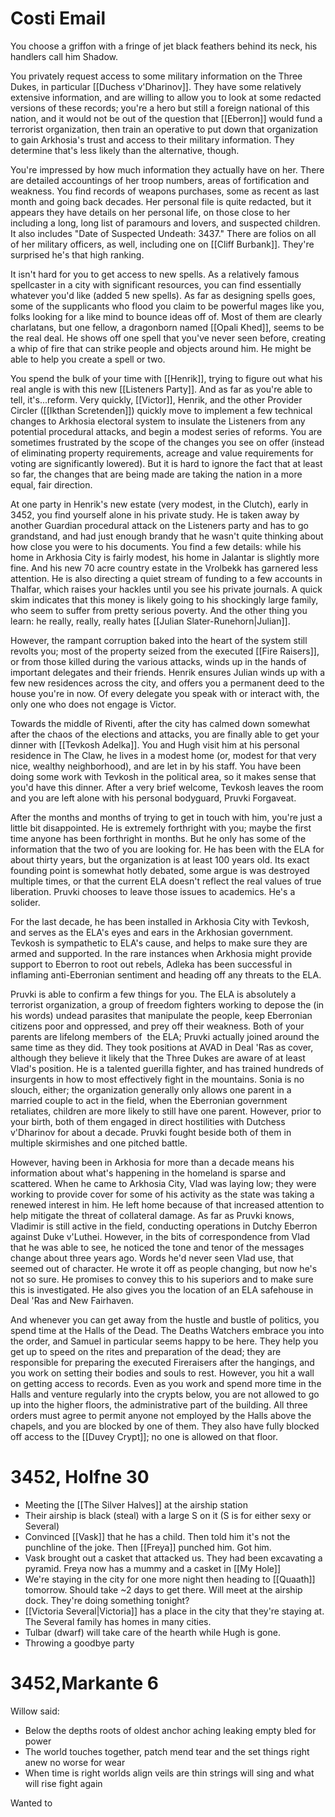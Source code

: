 # Costi Email
You choose a griffon with a fringe of jet black feathers behind its neck, his handlers call him Shadow.

You privately request access to some military information on the Three Dukes, in particular [[Duchess v'Dharinov]]. They have some relatively extensive information, and are willing to allow you to look at some redacted versions of these records; you're a hero but still a foreign national of this nation, and it would not be out of the question that [[Eberron]] would fund a terrorist organization, then train an operative to put down that organization to gain Arkhosia's trust and access to their military information. They determine that's less likely than the alternative, though.

You're impressed by how much information they actually have on her. There are detailed accountings of her troop numbers, areas of fortification and weakness. You find records of weapons purchases, some as recent as last month and going back decades. Her personal file is quite redacted, but it appears they have details on her personal life, on those close to her including a long, long list of paramours and lovers, and suspected children. It also includes "Date of Suspected Undeath: 3437." There are folios on all of her military officers, as well, including one on [[Cliff Burbank]]. They're surprised he's that high ranking. 

It isn't hard for you to get access to new spells. As a relatively famous spellcaster in a city with significant resources, you can find essentially whatever you'd like (added 5 new spells). As far as designing spells goes, some of the supplicants who flood you claim to be powerful mages like you, folks looking for a like mind to bounce ideas off of. Most of them are clearly charlatans, but one fellow, a dragonborn named [[Opali Khed]], seems to be the real deal. He shows off one spell that you've never seen before, creating a whip of fire that can strike people and objects around him. He might be able to help you create a spell or two.

You spend the bulk of your time with [[Henrik]], trying to figure out what his real angle is with this new [[Listeners Party]]. And as far as you're able to tell, it's...reform. Very quickly, [[Victor]], Henrik, and the other Provider Circler ([[Ikthan Scretenden]]) quickly move to implement a few technical changes to Arkhosia electoral system to insulate the Listeners from any potential procedural attacks, and begin a modest series of reforms. You are sometimes frustrated by the scope of the changes you see on offer (instead of eliminating property requirements, acreage and value requirements for voting are significantly lowered). But it is hard to ignore the fact that at least so far, the changes that are being made are taking the nation in a more equal, fair direction.

At one party in Henrik's new estate (very modest, in the Clutch), early in 3452, you find yourself alone in his private study. He is taken away by another Guardian procedural attack on the Listeners party and has to go grandstand, and had just enough brandy that he wasn't quite thinking about how close you were to his documents. You find a few details: while his home in Arkhosia City is fairly modest, his home in Jalantar is slightly more fine. And his new 70 acre country estate in the Vrolbekk has garnered less attention. He is also directing a quiet stream of funding to a few accounts in Thalfar, which raises your hackles until you see his private journals. A quick skim indicates that this money is likely going to his shockingly large family, who seem to suffer from pretty serious poverty. And the other thing you learn: he really, really, really hates [[Julian Slater-Runehorn|Julian]].

However, the rampant corruption baked into the heart of the system still revolts you; most of the property seized from the executed [[Fire Raisers]], or from those killed during the various attacks, winds up in the hands of important delegates and their friends. Henrik ensures Julian winds up with a few new residences across the city, and offers you a permanent deed to the house you're in now. Of every delegate you speak with or interact with, the only one who does not engage is Victor.

Towards the middle of Riventi, after the city has calmed down somewhat after the chaos of the elections and attacks, you are finally able to get your dinner with [[Tevkosh Adelka]]. You and Hugh visit him at his personal residence in The Claw, he lives in a modest home (or, modest for that very nice, wealthy neighborhood), and are let in by his staff. You have been doing some work with Tevkosh in the political area, so it makes sense that you'd have this dinner. After a very brief welcome, Tevkosh leaves the room and you are left alone with his personal bodyguard, Pruvki Forgaveat. 

After the months and months of trying to get in touch with him, you're just a little bit disappointed. He is extremely forthright with you; maybe the first time anyone has been forthright in months. But he only has some of the information that the two of you are looking for. He has been with the ELA for about thirty years, but the organization is at least 100 years old. Its exact founding point is somewhat hotly debated, some argue is was destroyed multiple times, or that the current ELA doesn't reflect the real values of true liberation. Pruvki chooses to leave those issues to academics. He's a solider.

For the last decade, he has been installed in Arkhosia City with Tevkosh, and serves as the ELA's eyes and ears in the Arkhosian government. Tevkosh is sympathetic to ELA's cause, and helps to make sure they are armed and supported. In the rare instances when Arkhosia might provide support to Eberron to root out rebels, Adleka has been successful in inflaming anti-Eberronian sentiment and heading off any threats to the ELA.

Pruvki is able to confirm a few things for you. The ELA is absolutely a terrorist organization, a group of freedom fighters working to depose the (in his words) undead parasites that manipulate the people, keep Eberronian citizens poor and oppressed, and prey off their weakness. Both of your parents are lifelong members of  the ELA; Pruvki actually joined around the same time as they did. They took positions at AVAD in Deal 'Ras as cover, although they believe it likely that the Three Dukes are aware of at least Vlad's position. He is a talented guerilla fighter, and has trained hundreds of insurgents in how to most effectively fight in the mountains. Sonia is no slouch, either; the organization generally only allows one parent in a married couple to act in the field, when the Eberronian government retaliates, children are more likely to still have one parent. However, prior to your birth, both of them engaged in direct hostilities with Dutchess v'Dharinov for about a decade. Pruvki fought beside both of them in multiple skirmishes and one pitched battle.

However, having been in Arkhosia for more than a decade means his information about what's happening in the homeland is sparse and scattered. When he came to Arkhosia City, Vlad was laying low; they were working to provide cover for some of his activity as the state was taking a renewed interest in him. He left home because of that increased attention to help mitigate the threat of collateral damage. As far as Pruvki knows, Vladimir is still active in the field, conducting operations in Dutchy Eberron against Duke v'Luthei. However, in the bits of correspondence from Vlad that he was able to see, he noticed the tone and tenor of the messages change about three years ago. Words he'd never seen Vlad use, that seemed out of character. He wrote it off as people changing, but now he's not so sure. He promises to convey this to his superiors and to make sure this is investigated. He also gives you the location of an ELA safehouse in Deal 'Ras and New Fairhaven.

And whenever you can get away from the hustle and bustle of politics, you spend time at the Halls of the Dead. The Deaths Watchers embrace you into the order, and Samuel in particular seems happy to be here. They help you get up to speed on the rites and preparation of the dead; they are responsible for preparing the executed Fireraisers after the hangings, and you work on setting their bodies and souls to rest. However, you hit a wall on getting access to records. Even as you work and spend more time in the Halls and venture regularly into the crypts below, you are not allowed to go up into the higher floors, the administrative part of the building. All three orders must agree to permit anyone not employed by the Halls above the chapels, and you are blocked by one of them. They also have fully blocked off access to the [[Duvey Crypt]]; no one is allowed on that floor.

# 3452, Holfne 30
- Meeting the [[The Silver Halves]] at the airship station
- Their airship is black (steal) with a large S on it (S is for either sexy or Several)
- Convinced [[Vask]] that he has a child. Then told him it's not the punchline of the joke. Then [[Freya]] punched him. Got him.
-  Vask brought out a casket that attacked us. They had been excavating a pyramid. Freya now has a mummy and a casket in [[My Hole]]
- We're staying in the city for one more night then heading to [[Quaath]] tomorrow. Should take ~2 days to get there. Will meet at the airship dock. They're doing something tonight?
- [[Victoria Several|Victoria]] has a place in the city that they're staying at. The Several family has homes in many cities.
- Tulbar (dwarf) will take care of the hearth while Hugh is gone.
- Throwing a goodbye party

# 3452,Markante 6
Willow said:
- Below the depths roots of oldest anchor aching leaking empty bled for power
- The world touches together,  patch mend tear and the set things right anew no worse for wear
- When time is right worlds align veils are thin strings will sing and what will rise fight again

Wanted to 
